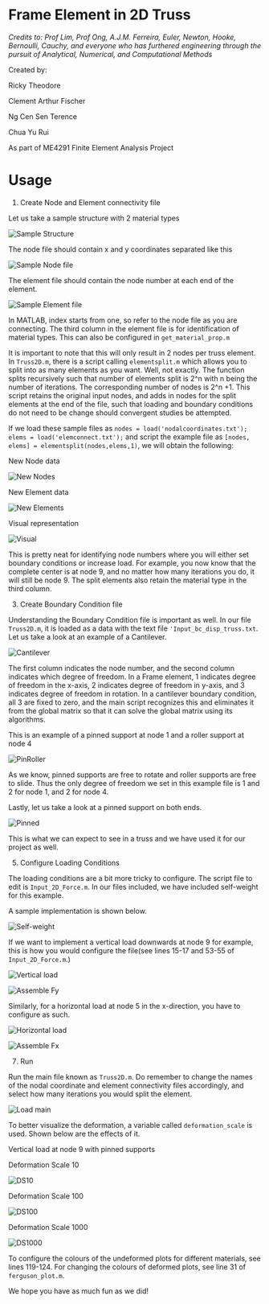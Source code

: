 # Frame Element in 2D Truss

*Credits to: Prof Lim, Prof Ong, A.J.M. Ferreira, Euler, Newton, Hooke, Bernoulli, Cauchy, and everyone who has furthered engineering through the pursuit of Analytical, Numerical, and Computational Methods*

Created by:

Ricky Theodore

Clement Arthur Fischer

Ng Cen Sen Terence

Chua Yu Rui

As part of ME4291 Finite Element Analysis Project

# Usage
1. Create Node and Element connectivity file

  Let us take a sample structure with 2 material types
  
  ![Sample Structure](/images/nodeno.png)
  
  The node file should contain x and y coordinates separated like this
  
  ![Sample Node file](/images/nodalcoordinates.JPG)
  
  The element file should contain the node number at each end of the element.
  
  ![Sample Element file](/images/elemcon.JPG)
  
  
  In MATLAB, index starts from one, so refer to the node file as you are connecting. The third column in the element file is for identification of material types. This can also be configured in `get_material_prop.m`
  
  
  It is important to note that this will only result in 2 nodes per truss element. In `Truss2D.m`, there is a script calling `elementsplit.m` which allows you to split into as many elements as you want. Well, not exactly. The function splits recursively such that number of elements split is 2^n with n being the number of iterations. The corresponding number of nodes is 2^n +1. This script retains the original input nodes, and adds in nodes for the split elements at the end of the file, such that loading and boundary conditions do not need to be change should convergent studies be attempted. 
  
  If we load these sample files as `nodes = load('nodalcoordinates.txt'); elems = load('elemconnect.txt');` and script the example file as `[nodes, elems] = elementsplit(nodes,elems,1)`, we will obtain the following:
  
  New Node data
  
  ![New Nodes](/images/newnodes.JPG)
  
  New Element data
  
  ![New Elements](/images/newelems.JPG)
  
  Visual representation
  
  ![Visual](/images/newvisual.JPG)
  
  This is pretty neat for identifying node numbers where you will either set boundary conditions or increase load. For example, you now know that the complete center is at node 9, and no matter how many iterations you do, it will still be node 9. The split elements also retain the material type in the third column.
  
3. Create Boundary Condition file

  Understanding the Boundary Condition file is important as well. In our file `Truss2D.m`, it is loaded as a data with the text file `'Input_bc_disp_truss.txt`. Let us take a look at an example of a Cantilever.
  
  ![Cantilever](/images/cantileverbc.JPG)
  
  The first column indicates the node number, and the second column indicates which degree of freedom. In a Frame element, 1 indicates degree of freedom in the x-axis, 2 indicates degree of freedom in y-axis, and 3 indicates degree of freedom in rotation. In a cantilever boundary condition, all 3 are fixed to zero, and the main script recognizes this and eliminates it from the global matrix so that it can solve the global matrix using its algorithms.
  
  This is an example of a pinned support at node 1 and a roller support at node 4
  
  ![PinRoller](/images/pin1roller4.JPG)
  
  As we know, pinned supports are free to rotate and roller supports are free to slide. Thus the only degree of freedom we set in this example file is 1 and 2 for node 1, and 2 for node 4.
  
  Lastly, let us take a look at a pinned support on both ends.
  
  ![Pinned](/images/pin14.JPG)
  
  This is what we can expect to see in a truss and we have used it for our project as well.
  
  
5. Configure Loading Conditions

  The loading conditions are a bit more tricky to configure. The script file to edit is `Input_2D_Force.m`. In our files included, we have included self-weight for this example. 
  
  A sample implementation is shown below.
  
  ![Self-weight](/images/weight.JPG)
  
  If we want to implement a vertical load downwards at node 9 for example, this is how you would configure the file(see lines 15-17 and 53-55 of `Input_2D_Force.m`.)
  
  ![Vertical load](/images/vert.JPG)
  
  ![Assemble Fy](/images/fyassemble.JPG)
  
  Similarly, for a horizontal load at node 5 in the x-direction, you have to configure as such.
  
  ![Horizontal load](/images/hor.JPG)
  
  ![Assemble Fx](/images/fxassemble.JPG)
  
7. Run
  
  Run the main file known as `Truss2D.m`. Do remember to change the names of the nodal coordinate and element connectivity files accordingly, and select how many iterations you would split the element.
  
  ![Load main](/images/loadmain.JPG)
  
  To better visualize the deformation, a variable called `deformation_scale` is used. Shown below are the effects of it.
  
  Vertical load at node 9 with pinned supports
  
  Deformation Scale 10
  
  ![DS10](/images/ds10.JPG)
  
  Deformation Scale 100
  
  ![DS100](/images/ds100.JPG)
  
  Deformation Scale 1000
  
  ![DS1000](/images/ds1000.JPG)
  
  
  To configure the colours of the undeformed plots for different materials, see lines 119-124. For changing the colours of deformed plots, see line 31 of `ferguson_plot.m`.
  
  
  
  
We hope you have as much fun as we did!


  
  
  
